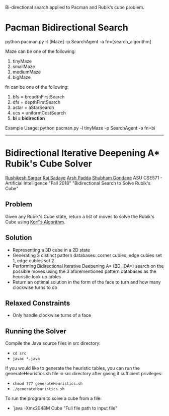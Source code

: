 Bi-directional search applied to  Pacman and Rubik’s cube problem.


Pacman Bidirectional Search
==========
python pacman.py -l [Maze] -p SearchAgent -a fn=[search_algorithm]

Maze can be one of the following:

1. tinyMaze
2. smallMaze
3. mediumMaze
4. bigMaze

fn can be one of the following:

1. bfs = breadthFirstSearch
2. dfs = depthFirstSearch
3. astar = aStarSearch
4. ucs = uniformCostSearch
5. **bi = bidirection**

Example Usage:
python pacman.py -l tinyMaze -p SearchAgent -a fn=bi



************************************************************************************
Bidirectional Iterative Deepening A* Rubik's Cube Solver
==========

[Rushikesh Sargar](https://github.com/RishiSargar)
[Raj Sadaye](https://github.com/RjSadaye)
[Arsh Padda](https://github.com/ArshPadda)
[Shubham Gondane](https://github.com/ShubhamGondane)
ASU CSE571 - Artificial Intelligence "Fall 2018" "Bidirectional Search to Solve Rubik's Cube"


Problem
-----------
Given any Rubik's Cube state, return a list of moves to solve the Rubik's Cube using [Korf's Algorithm](http://en.wikipedia.org/wiki/Optimal_solutions_for_Rubik%27s_Cube#Korf.27s_Algorithm).

Solution
-----------
- Representing a 3D cube in a 2D state
- Generating 3 distinct pattern databases: corner cubies, edge cubies set 1, edge cubies set 2
- Performing Bidirectional Iterative Deepening A* (BD_IDA*) search on the possible moves using the 3 aforementioned pattern databases as the heuristic look up tables
- Return an optimal solution in the form of the face to turn and how many clockwise turns to do

Relaxed Constraints
---------------------------
- Only handle clockwise turns of a face

Running the Solver
------------------
Compile the Java source files in src directory:
- `cd src`
- `javac *.java`

If you would like to generate the heuristic tables, you can run the generateHeuristics.sh file in src directory after giving it sufficient privileges:
- `chmod 777 generateHeuristics.sh`
-	`./generateHeuristics.sh`

To run the program to solve a cube from a file:
- `java -Xmx2048M Cube "Full file path to input file"
